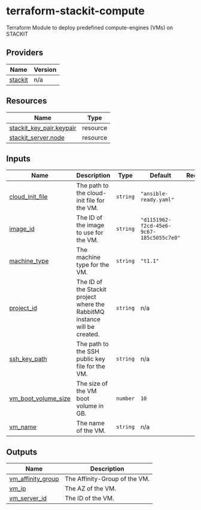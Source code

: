 <!-- BEGIN_TF_DOCS -->
# terraform-stackit-compute

Terraform Module to deploy predefined compute-engines (VMs) on STACKIT

## Providers

| Name | Version |
|------|---------|
| <a name="provider_stackit"></a> [stackit](#provider\_stackit) | n/a |

## Resources

| Name | Type |
|------|------|
| [stackit_key_pair.keypair](https://registry.terraform.io/providers/hashicorp/stackit/latest/docs/resources/key_pair) | resource |
| [stackit_server.node](https://registry.terraform.io/providers/hashicorp/stackit/latest/docs/resources/server) | resource |

## Inputs

| Name | Description | Type | Default | Required |
|------|-------------|------|---------|:--------:|
| <a name="input_cloud_init_file"></a> [cloud\_init\_file](#input\_cloud\_init\_file) | The path to the cloud-init file for the VM. | `string` | `"ansible-ready.yaml"` | no |
| <a name="input_image_id"></a> [image\_id](#input\_image\_id) | The ID of the image to use for the VM. | `string` | `"d1151962-f2cd-45e6-9c67-185c5055c7e0"` | no |
| <a name="input_machine_type"></a> [machine\_type](#input\_machine\_type) | The machine type for the VM. | `string` | `"t1.1"` | no |
| <a name="input_project_id"></a> [project\_id](#input\_project\_id) | The ID of the Stackit project where the RabbitMQ instance will be created. | `string` | n/a | yes |
| <a name="input_ssh_key_path"></a> [ssh\_key\_path](#input\_ssh\_key\_path) | The path to the SSH public key file for the VM. | `string` | n/a | yes |
| <a name="input_vm_boot_volume_size"></a> [vm\_boot\_volume\_size](#input\_vm\_boot\_volume\_size) | The size of the VM boot volume in GB. | `number` | `10` | no |
| <a name="input_vm_name"></a> [vm\_name](#input\_vm\_name) | The name of the VM. | `string` | n/a | yes |

## Outputs

| Name | Description |
|------|-------------|
| <a name="output_vm_affinity_group"></a> [vm\_affinity\_group](#output\_vm\_affinity\_group) | The Affinity-Group of the VM. |
| <a name="output_vm_ip"></a> [vm\_ip](#output\_vm\_ip) | The AZ of the VM. |
| <a name="output_vm_server_id"></a> [vm\_server\_id](#output\_vm\_server\_id) | The ID of the VM. |
<!-- END_TF_DOCS -->